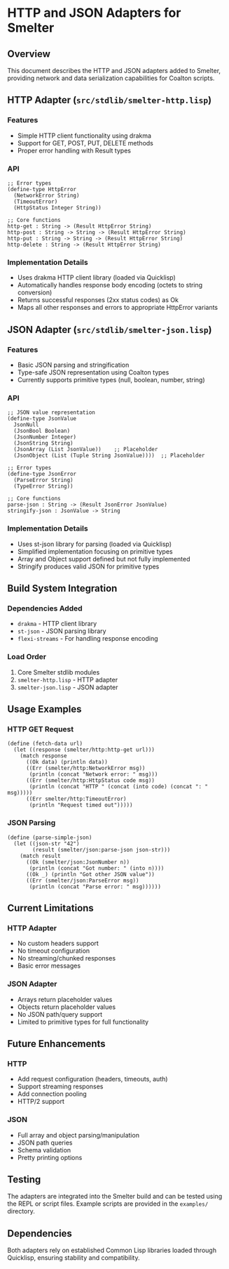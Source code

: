 # HTTP and JSON Adapters for Smelter

## Overview
This document describes the HTTP and JSON adapters added to Smelter, providing network and data serialization capabilities for Coalton scripts.

## HTTP Adapter (`src/stdlib/smelter-http.lisp`)

### Features
- Simple HTTP client functionality using drakma
- Support for GET, POST, PUT, DELETE methods
- Proper error handling with Result types

### API
```coalton
;; Error types
(define-type HttpError
  (NetworkError String)
  (TimeoutError)
  (HttpStatus Integer String))

;; Core functions
http-get : String -> (Result HttpError String)
http-post : String -> String -> (Result HttpError String)
http-put : String -> String -> (Result HttpError String)
http-delete : String -> (Result HttpError String)
```

### Implementation Details
- Uses drakma HTTP client library (loaded via Quicklisp)
- Automatically handles response body encoding (octets to string conversion)
- Returns successful responses (2xx status codes) as Ok
- Maps all other responses and errors to appropriate HttpError variants

## JSON Adapter (`src/stdlib/smelter-json.lisp`)

### Features
- Basic JSON parsing and stringification
- Type-safe JSON representation using Coalton types
- Currently supports primitive types (null, boolean, number, string)

### API
```coalton
;; JSON value representation
(define-type JsonValue
  JsonNull
  (JsonBool Boolean)
  (JsonNumber Integer)
  (JsonString String)
  (JsonArray (List JsonValue))    ;; Placeholder
  (JsonObject (List (Tuple String JsonValue))))  ;; Placeholder

;; Error types
(define-type JsonError
  (ParseError String)
  (TypeError String))

;; Core functions
parse-json : String -> (Result JsonError JsonValue)
stringify-json : JsonValue -> String
```

### Implementation Details
- Uses st-json library for parsing (loaded via Quicklisp)
- Simplified implementation focusing on primitive types
- Array and Object support defined but not fully implemented
- Stringify produces valid JSON for primitive types

## Build System Integration

### Dependencies Added
- `drakma` - HTTP client library
- `st-json` - JSON parsing library
- `flexi-streams` - For handling response encoding

### Load Order
1. Core Smelter stdlib modules
2. `smelter-http.lisp` - HTTP adapter
3. `smelter-json.lisp` - JSON adapter

## Usage Examples

### HTTP GET Request
```coalton
(define (fetch-data url)
  (let ((response (smelter/http:http-get url)))
    (match response
      ((Ok data) (println data))
      ((Err (smelter/http:NetworkError msg)) 
       (println (concat "Network error: " msg)))
      ((Err (smelter/http:HttpStatus code msg))
       (println (concat "HTTP " (concat (into code) (concat ": " msg)))))
      ((Err smelter/http:TimeoutError)
       (println "Request timed out")))))
```

### JSON Parsing
```coalton
(define (parse-simple-json)
  (let ((json-str "42")
        (result (smelter/json:parse-json json-str)))
    (match result
      ((Ok (smelter/json:JsonNumber n))
       (println (concat "Got number: " (into n))))
      ((Ok _) (println "Got other JSON value"))
      ((Err (smelter/json:ParseError msg))
       (println (concat "Parse error: " msg))))))
```

## Current Limitations

### HTTP Adapter
- No custom headers support
- No timeout configuration
- No streaming/chunked responses
- Basic error messages

### JSON Adapter
- Arrays return placeholder values
- Objects return placeholder values
- No JSON path/query support
- Limited to primitive types for full functionality

## Future Enhancements

### HTTP
- Add request configuration (headers, timeouts, auth)
- Support streaming responses
- Add connection pooling
- HTTP/2 support

### JSON
- Full array and object parsing/manipulation
- JSON path queries
- Schema validation
- Pretty printing options

## Testing
The adapters are integrated into the Smelter build and can be tested using the REPL or script files. Example scripts are provided in the `examples/` directory.

## Dependencies
Both adapters rely on established Common Lisp libraries loaded through Quicklisp, ensuring stability and compatibility.